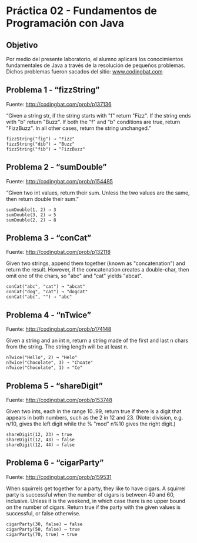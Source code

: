 # Práctica 02 - Fundamentos de Programación con Java

## Objetivo
Por medio del presente laboratorio, el alumno aplicará los conocimientos fundamentales de Java a través de la resolución de pequeños problemas.
Dichos problemas fueron sacados del sitio: www.codingbat.com

## Problema 1 - “fizzString”
Fuente: http://codingbat.com/prob/p137136

“Given a string str, if the string starts with "f" return "Fizz". If the string ends with "b" return "Buzz". If both the "f" and "b" conditions are true, return "FizzBuzz". In all other cases, return the string unchanged.”


```
fizzString("fig") → "Fizz"
fizzString("dib") → "Buzz"
fizzString("fib") → "FizzBuzz"
```

## Problema 2 - “sumDouble”
Fuente: http://codingbat.com/prob/p154485

“Given two int values, return their sum. Unless the two values are the same, then return double their sum.”

```
sumDouble(1, 2) → 3
sumDouble(3, 2) → 5
sumDouble(2, 2) → 8
```

## Problema 3 - “conCat”
Fuente: http://codingbat.com/prob/p132118

Given two strings, append them together (known as "concatenation") and return the result. However, if the concatenation creates a double-char, then omit one of the chars, so "abc" and "cat" yields "abcat".

```
conCat("abc", "cat") → "abcat"
conCat("dog", "cat") → "dogcat"
conCat("abc", "") → "abc"
```

## Problema 4 - “nTwice”
Fuente: http://codingbat.com/prob/p174148


Given a string and an int n, return a string made of the first and last n chars from the string. The string length will be at least n.

```
nTwice("Hello", 2) → "Helo"
nTwice("Chocolate", 3) → "Choate"
nTwice("Chocolate", 1) → "Ce"
```

## Problema 5 - “shareDigit”
Fuente: http://codingbat.com/prob/p153748

Given two ints, each in the range 10..99, return true if there is a digit that appears in both numbers, such as the 2 in 12 and 23. (Note: division, e.g. n/10, gives the left digit while the % "mod" n%10 gives the right digit.)

```
shareDigit(12, 23) → true
shareDigit(12, 43) → false
shareDigit(12, 44) → false
```

## Problema 6 - “cigarParty”
Fuente: http://codingbat.com/prob/p159531


When squirrels get together for a party, they like to have cigars. A squirrel party is successful when the number of cigars is between 40 and 60, inclusive. Unless it is the weekend, in which case there is no upper bound on the number of cigars. Return true if the party with the given values is successful, or false otherwise.

```
cigarParty(30, false) → false
cigarParty(50, false) → true
cigarParty(70, true) → true
```
